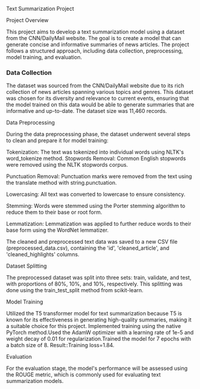 Text Summarization Project

Project Overview

This project aims to develop a text summarization model using a dataset from the CNN/DailyMail website. The goal is to create a model that can generate concise and informative summaries of news articles. The project follows a structured approach, including data collection, preprocessing, model training, and evaluation.

### Data Collection

The dataset was sourced from the CNN/DailyMail website due to its rich collection of news articles spanning various topics and genres. This dataset was chosen for its diversity and relevance to current events, ensuring that the model trained on this data would be able to generate summaries that are informative and up-to-date. The dataset size was 11,460 records. 

Data Preprocessing

During the data preprocessing phase, the dataset underwent several steps to clean and prepare it for model training:

Tokenization: The text was tokenized into individual words using NLTK's word_tokenize method.
Stopwords Removal: Common English stopwords were removed using the NLTK stopwords corpus.

Punctuation Removal: Punctuation marks were removed from the text using the translate method with string.punctuation.

Lowercasing: All text was converted to lowercase to ensure consistency.

Stemming: Words were stemmed using the Porter stemming algorithm to reduce them to their base or root form.

Lemmatization: Lemmatization was applied to further reduce words to their base form using the WordNet lemmatizer.

The cleaned and preprocessed text data was saved to a new CSV file (preprocessed_data.csv), containing the 'id', 'cleaned_article', and 'cleaned_highlights' columns.

Dataset Splitting

The preprocessed dataset was split into three sets: train, validate, and test, with proportions of 80%, 10%, and 10%, respectively. This splitting was done using the train_test_split method from scikit-learn.

Model Training

Utilized the T5 transformer model for text summarization because T5 is known for its effectiveness in generating high-quality summaries, making it a suitable choice for this project.
Implemented training using the native PyTorch method.Used the AdamW optimizer with a learning rate of 1e-5 and weight decay of 0.01 for regularization.Trained the model for 7 epochs with a batch size of 8.
Result::Training loss=1.84.

Evaluation

For the evaluation stage, the model's performance will be assessed using the ROUGE metric, which is commonly used for evaluating text summarization models. 
